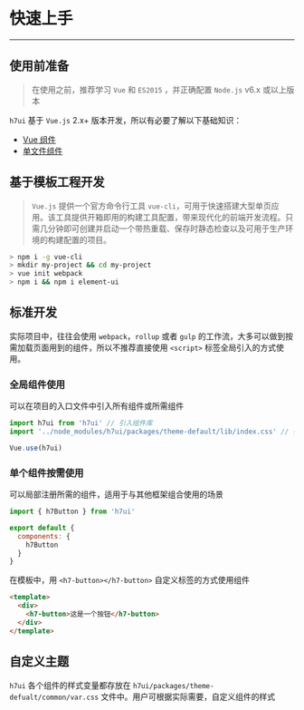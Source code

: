 
# 快速上手

----

## 使用前准备

> 在使用之前，推荐学习 `Vue` 和 `ES2015` ，并正确配置 `Node.js` v6.x 或以上版本

`h7ui` 基于 `Vue.js` 2.x+ 版本开发，所以有必要了解以下基础知识：
- [Vue 组件](https://cn.vuejs.org/v2/guide/components.html)
- [单文件组件](https://cn.vuejs.org/v2/guide/single-file-components.html)

## 基于模板工程开发

> `Vue.js` 提供一个官方命令行工具 `vue-cli`，可用于快速搭建大型单页应用。该工具提供开箱即用的构建工具配置，带来现代化的前端开发流程。只需几分钟即可创建并启动一个带热重载、保存时静态检查以及可用于生产环境的构建配置的项目。

```bash
> npm i -g vue-cli
> mkdir my-project && cd my-project
> vue init webpack
> npm i && npm i element-ui
```

## 标准开发

实际项目中，往往会使用 `webpack`，`rollup` 或者 `gulp` 的工作流，大多可以做到按需加载页面用到的组件，所以不推荐直接使用 `<script>` 标签全局引入的方式使用。

### 全局组件使用

可以在项目的入口文件中引入所有组件或所需组件

```js
import h7ui from 'h7ui' // 引入组件库
import '../node_modules/h7ui/packages/theme-default/lib/index.css' // 引入样式库

Vue.use(h7ui)
```

### 单个组件按需使用

可以局部注册所需的组件，适用于与其他框架组合使用的场景

```js
import { h7Button } from 'h7ui'

export default {
  components: {
    h7Button
  }
}
```

在模板中，用 `<h7-button></h7-button>` 自定义标签的方式使用组件

```html
<template>
  <div>
    <h7-button>这是一个按钮</h7-button>
  </div>
</template>
```

## 自定义主题

`h7ui` 各个组件的样式变量都存放在 `h7ui/packages/theme-defualt/common/var.css` 文件中。用户可根据实际需要，自定义组件的样式
